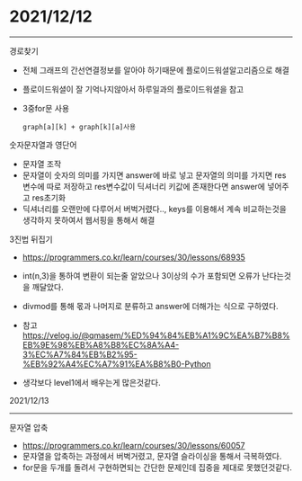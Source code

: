 # 2021/12/12

------------------

경로찾기

* 전체 그래프의 간선연결정보를 알아야 하기때문에 플로이드워셜알고리즘으로 해결

* 플로이드워셜이 잘 기억나지않아서 하루일과의 플로이드워셜을 참고

* 3중for문 사용

  ```
  graph[a][k] + graph[k][a]사용
  ```



숫자문자열과 영단어

* 문자열 조작
* 문자열이 숫자의 의미를 가지면 answer에 바로 넣고 문자열의 의미를 가지면 res변수에 따로 저장하고 res변수값이 딕셔너리 키값에 존재한다면 answer에 넣어주고 res초기화
* 딕셔너리를 오랜만에 다루어서 버벅거렸다.., keys를 이용해서 계속 비교하는것을 생각하지 못하여서 웹서핑을 통해서 해결



3진법 뒤집기

* https://programmers.co.kr/learn/courses/30/lessons/68935
* int(n,3)을 통하여 변환이 되는줄 알았으나 3이상의 수가 포함되면 오류가 난다는것을 깨달았다.
* divmod를 통해 몫과 나머지로 분류하고 answer에 더해가는 식으로 구하였다.
* 참고 https://velog.io/@qmasem/%ED%94%84%EB%A1%9C%EA%B7%B8%EB%9E%98%EB%A8%B8%EC%8A%A4-3%EC%A7%84%EB%B2%95-%EB%92%A4%EC%A7%91%EA%B8%B0-Python

* 생각보다 level1에서 배우는게 많은것같다.



2021/12/13

----------------------------

문자열 압축 

* https://programmers.co.kr/learn/courses/30/lessons/60057
* 문자열을 압축하는 과정에서 버벅거렸고, 문자열 슬라이싱을 통해서 극복하였다.
* for문을 두개를 돌려서 구현하면되는 간단한 문제인데 집중을 제대로 못했던것같다.
